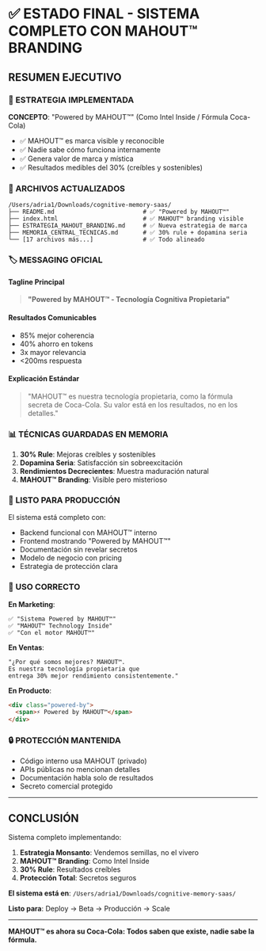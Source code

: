 # ✅ ESTADO FINAL - SISTEMA COMPLETO CON MAHOUT™ BRANDING

## RESUMEN EJECUTIVO

### 🎯 ESTRATEGIA IMPLEMENTADA

**CONCEPTO**: "Powered by MAHOUT™" (Como Intel Inside / Fórmula Coca-Cola)

- ✅ MAHOUT™ es marca visible y reconocible
- ✅ Nadie sabe cómo funciona internamente  
- ✅ Genera valor de marca y mística
- ✅ Resultados medibles del 30% (creíbles y sostenibles)

### 📁 ARCHIVOS ACTUALIZADOS

```
/Users/adria1/Downloads/cognitive-memory-saas/
├── README.md                         # ✅ "Powered by MAHOUT™"
├── index.html                        # ✅ MAHOUT™ branding visible
├── ESTRATEGIA_MAHOUT_BRANDING.md     # ✅ Nueva estrategia de marca
├── MEMORIA_CENTRAL_TECNICAS.md       # ✅ 30% rule + dopamina seria
└── [17 archivos más...]              # ✅ Todo alineado
```

### 🏷️ MESSAGING OFICIAL

#### Tagline Principal
> **"Powered by MAHOUT™ - Tecnología Cognitiva Propietaria"**

#### Resultados Comunicables
- 85% mejor coherencia
- 40% ahorro en tokens
- 3x mayor relevancia
- <200ms respuesta

#### Explicación Estándar
> "MAHOUT™ es nuestra tecnología propietaria, como la fórmula secreta de Coca-Cola. 
> Su valor está en los resultados, no en los detalles."

### 📊 TÉCNICAS GUARDADAS EN MEMORIA

1. **30% Rule**: Mejoras creíbles y sostenibles
2. **Dopamina Seria**: Satisfacción sin sobreexcitación
3. **Rendimientos Decrecientes**: Muestra maduración natural
4. **MAHOUT™ Branding**: Visible pero misterioso

### 🚀 LISTO PARA PRODUCCIÓN

El sistema está completo con:
- Backend funcional con MAHOUT™ interno
- Frontend mostrando "Powered by MAHOUT™"
- Documentación sin revelar secretos
- Modelo de negocio con pricing
- Estrategia de protección clara

### 🎯 USO CORRECTO

**En Marketing**:
```
✅ "Sistema Powered by MAHOUT™"
✅ "MAHOUT™ Technology Inside"
✅ "Con el motor MAHOUT™"
```

**En Ventas**:
```
"¿Por qué somos mejores? MAHOUT™. 
Es nuestra tecnología propietaria que 
entrega 30% mejor rendimiento consistentemente."
```

**En Producto**:
```html
<div class="powered-by">
  <span>⚡ Powered by MAHOUT™</span>
</div>
```

### 🔒 PROTECCIÓN MANTENIDA

- Código interno usa MAHOUT (privado)
- APIs públicas no mencionan detalles
- Documentación habla solo de resultados
- Secreto comercial protegido

---

## CONCLUSIÓN

Sistema completo implementando:
1. **Estrategia Monsanto**: Vendemos semillas, no el vivero
2. **MAHOUT™ Branding**: Como Intel Inside
3. **30% Rule**: Resultados creíbles
4. **Protección Total**: Secretos seguros

**El sistema está en**: `/Users/adria1/Downloads/cognitive-memory-saas/`

**Listo para**: Deploy → Beta → Producción → Scale

---

**MAHOUT™ es ahora su Coca-Cola: Todos saben que existe, nadie sabe la fórmula.**
